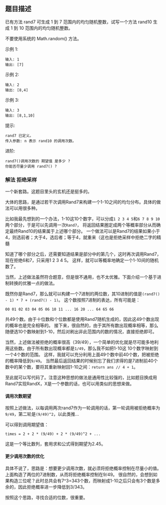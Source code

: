## 题目描述
已有方法 rand7 可生成 1 到 7 范围内的均匀随机整数，试写一个方法 rand10 生成 1 到 10 范围内的均匀随机整数。

不要使用系统的 Math.random() 方法。

示例 1:
```
输入: 1
输出: [7]
```
示例 2:
```
输入: 2
输出: [8,4]
```
示例 3:
```
输入: 3
输出: [8,1,10]
```

提示:
```
rand7 已定义。
传入参数: n 表示 rand10 的调用次数。
```

进阶:
```
rand7()调用次数的 期望值 是多少 ?
你能否尽量少调用 rand7() ?
```

### 解法 拒绝采样
一个新套路。这题目里头的玄机还是挺多的。

大体的思路，是通过若干次调用Rand7来构建一个1-10之间的均匀分布。具体的做法可以用很多种。

比如我最先想到的一个办法，1-10这10个数字，可以分成`1 2 3 4 5`和`6 7 8 9 10`两个部分，于是可以先调用一次`Rand7`，
将返回结果圈定成两个等概率部分从而确定最终Rand10的结果属于上述哪个部分。
一个做法可以是Rand7的结果如果小于4，则选前者；大于4，选后者；等于4，就重来（这也是拒绝采样中拒绝二字的精髓

知道了哪个部分之后，还需要知道结果是部分中的第几个，这时再次调用Rand7，现在拒绝6和7，只采用1 2 3 4 5。
这样，就可以等概率地确定一个1-10间的随机数了。

当然，上述做法虽然符合题意，但是很不通用，也不太优雅。下面介绍一个基于进制转换的优雅一点的做法。

既然你是Rand7，那么就可以构建一个7进制的两位数，其10进制的值是`(rand7() - 1) * 7 + (rand7() - 1)`。
这个数按照7进制的表达，所有可能是：
```text
00 01 02 03 04 05 06 10 11 ... 16 20 ... 64 65 66
```
共49个数。由于十位数和个位数都是使用Rand7随机生成的，因此这49个数出现的概率也是完全相等的。
接下来，很自然的，由于其所有数出现概率相等，那么随便选10个数映射到1-10，然后对刷出非此范围内的数的情况，直接拒绝即可。

当然，上述做法被拒绝的概率很高（39/49），一个简单的优化就是尽可能多地利用这些数。由于所有数出现概率都是`1/49`，那么我不如把1-10这
10个数字映射到一个4个数的范围。
这样，我就可以充分利用上面49个数中前40个数，把被拒绝的概率降低到`9/49`。
当然最后返回结果的时候别忘了我们求得的是7进制前40个数中的某个数，要将其重新映射回1-10之间：`return ans // 4 + 1`。

至此就可以写代码了。注意这种思想的做法是通用性比较强的，比如题目换成用Rand7实现RandX，X是一个参数的话，也可以用类似的思想来做。

#### 调用次数期望
按照上述做法，以每调用两次rand7作为一轮调用的话，第一轮调用被拒绝概率为`9/49`，第二轮是`(9/49)^2`，以此类推…

可以得到调用期望值：
```text
times = 2 + 2 * (9/49) + 2 * (9/49)^2 + ...
```
这是一个等比数列，套用求和公式得到期望为2.45。

#### 更少调用次数的优化
具体不说了，思路是：想要更少调用次数，就必须将拒绝概率控制在尽量小的值。
上面构造了两位的7进制数，从而将拒绝概率控制在9/49。
很自然的，会想到如果构造三位呢？此时总共会有7^3=343个数，而映射成1-10之后只会有3个数是多余的，因此拒绝概率进一步降低到3/343。

按照这个思路，寻找合适的位数，很重要。